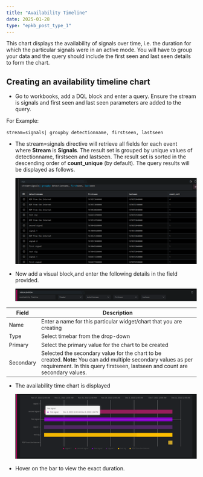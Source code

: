 ```yaml
---
title: "Availability Timeline"
date: 2025-01-28
type: "epkb_post_type_1"
---
```


  
This chart displays the availability of signals over time, i.e. the duration for which the particular signals were in an active mode. You will have to group your data and the query should include the first seen and last seen details to form the chart. 

## **Creating an availability timeline chart**

- Go to workbooks, add a DQL block and enter a query. Ensure the stream is signals and first seen and last seen parameters are added to the query.

For Example:

```
stream=signals| groupby detectionname, firstseen, lastseen
```

- The stream=signals directive will retrieve all fields for each event where **Stream** is **Signals**. The result set is grouped by unique values of detectionname, firstseen and lastseen. The result set is sorted in the descending order of **count\_unique** (by default). The query results will be displayed as follows.  
      
    ![](./images-Availability%20Timeline/Availability-Timeline-1.webp)

- Now add a visual block,and enter the following details in the field provided.  
      
    ![](./images-Availability%20Timeline/Availability-Timeline-2.webp)  
      
    

| **Field** | **Description** |
| --- | --- |
| Name  | Enter a name for this particular widget/chart that you are creating |
| Type  | Select timebar from the drop-down |
| Primary | Select the primary value for the chart to be created |
| Secondary | Selected the secondary value for the chart to be created. **Note:** You can add multiple secondary values as per requirement. In this query firstseen, lastseen and count are secondary values. |

- The availability time chart is displayed  
      
    ![](./images-Availability%20Timeline/Availability-Timeline-3.webp)

- Hover on the bar to view the exact duration.
